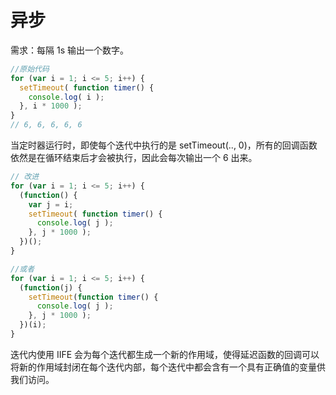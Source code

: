 # 异步
需求：每隔 1s 输出一个数字。

``` js
//原始代码
for (var i = 1; i <= 5; i++) {
  setTimeout( function timer() {
    console.log( i );
  }, i * 1000 );
}
// 6, 6, 6, 6, 6
```

当定时器运行时，即使每个迭代中执行的是 setTimeout(.., 0)，所有的回调函数依然是在循环结束后才会被执行，因此会每次输出一个 6 出来。

``` js
// 改进
for (var i = 1; i <= 5; i++) {
  (function() {
    var j = i;
    setTimeout( function timer() {
      console.log( j );
    }, j * 1000 );
  })();
}

//或者
for (var i = 1; i <= 5; i++) {
  (function(j) {
    setTimeout(function timer() {
      console.log( j );
    }, j * 1000 );
  })(i);
}
```

迭代内使用 IIFE 会为每个迭代都生成一个新的作用域，使得延迟函数的回调可以将新的作用域封闭在每个迭代内部，每个迭代中都会含有一个具有正确值的变量供我们访问。